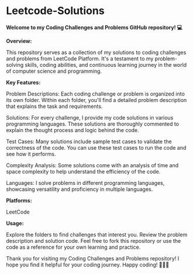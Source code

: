 # Leetcode-Solutions
**Welcome to my Coding Challenges and Problems GitHub repository! 💻**

**Overview:**

This repository serves as a collection of my solutions to coding challenges and problems from LeetCode Platform. It's a testament to my problem-solving skills, coding abilities, and continuous learning journey in the world of computer science and programming.

**Key Features:**

Problem Descriptions: Each coding challenge or problem is organized into its own folder. Within each folder, you'll find a detailed problem description that explains the task and requirements.

Solutions: For every challenge, I provide my code solutions in various programming languages. These solutions are thoroughly commented to explain the thought process and logic behind the code.

Test Cases: Many solutions include sample test cases to validate the correctness of the code. You can use these test cases to run the code and see how it performs.

Complexity Analysis: Some solutions come with an analysis of time and space complexity to help understand the efficiency of the code.

Languages: I solve problems in different programming languages, showcasing versatility and proficiency in multiple languages.

**Platforms:**

LeetCode

**Usage:**

Explore the folders to find challenges that interest you.
Review the problem description and solution code.
Feel free to fork this repository or use the code as a reference for your own learning and practice.

Thank you for visiting my Coding Challenges and Problems repository! I hope you find it helpful for your coding journey. Happy coding! 🚀🧠💡
